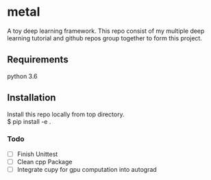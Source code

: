 # metal
A toy deep learning framework. This repo consist of my multiple deep learning tutorial and github repos group together to form this project.

## Requirements
python 3.6<br>

## Installation
Install this repo locally from top directory. <br/>
$ pip install -e .

### Todo
- [ ] Finish Unittest
- [ ] Clean cpp Package
- [ ] Integrate cupy for gpu computation into autograd
